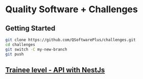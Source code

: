 # Quality Software + Challenges

## Getting Started

```bash
git clone https://github.com/QSoftwarePlus/challenges.git
cd challenges
git switch -C my-new-branch
git push
```

## [Trainee level - API with NestJs](./Trainee-nestjs/README.md)